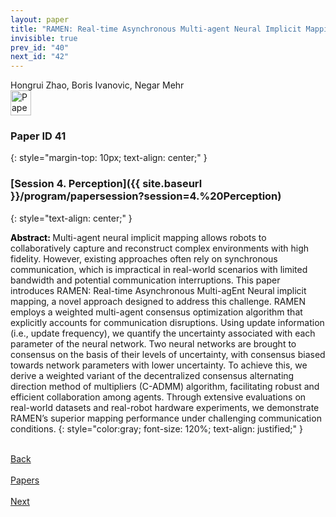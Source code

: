 ```yaml
---
layout: paper
title: "RAMEN: Real-time Asynchronous Multi-agent Neural Implicit Mapping"
invisible: true
prev_id: "40"
next_id: "42"
---
```

<div class="paper-authors">
  <div class="paper-author-box">
    <div class="paper-author-name">Hongrui Zhao, Boris Ivanovic, Negar Mehr</div>
    <div class="paper-author-uni"></div>
  </div>
</div>

<div class="paper-pdf">
  <div>
    <a href="https://www.roboticsproceedings.org/rss21/p041.pdf" title="Download PDF" target="_blank">
      <img src="{{ site.baseurl }}/images/paper_link_cardinal_red.png" alt="Paper PDF" width="33" height="40" />
    </a>
  </div>
</div>

### Paper ID 41
{: style="margin-top: 10px; text-align: center;" }

### [Session 4. Perception]({{ site.baseurl }}/program/papersession?session=4.%20Perception)
{: style="text-align: center;" }

<b style="color: black;">Abstract: </b>Multi-agent neural implicit mapping allows robots to collaboratively capture and reconstruct complex environments with high fidelity. However, existing approaches often rely on synchronous communication, which is impractical in real-world scenarios with limited bandwidth and potential communication interruptions.  This paper introduces RAMEN: Real-time Asynchronous Multi-agEnt Neural implicit mapping, a novel approach designed to address this challenge.  RAMEN employs a weighted multi-agent consensus optimization algorithm that explicitly accounts for communication disruptions.  Using update information (i.e., update frequency), we quantify the uncertainty associated with each parameter of the neural network. Two neural networks are brought to consensus on the basis of their levels of uncertainty, with consensus biased towards network parameters with lower uncertainty.  To achieve this, we derive a weighted variant of the decentralized consensus alternating direction method of multipliers (C-ADMM) algorithm, facilitating robust and efficient collaboration among agents.  Through extensive evaluations on real-world datasets and real-robot hardware experiments, we demonstrate RAMEN’s superior mapping performance under challenging communication conditions.
{: style="color:gray; font-size: 120%; text-align: justified;" }

<div class="paper-menu">
  <div class="paper-menu-inner">
    <a href="{{ site.baseurl }}/program/papers/40/" title="Previous Paper">
            <div class="paper-menu-icon">
                <i class="fa fa-chevron-left"></i><br>
                <span class="paper-menu-label">Back</span>
            </div>
        </a>
    <a href="{{ site.baseurl }}/program/papers" title="All Papers">
      <div class="paper-menu-icon">
        <i class="fa fa-list"></i><br>
        <span class="paper-menu-label">Papers</span>
      </div>
    </a>
    <a href="{{ site.baseurl }}/program/papers/42/" title="Next Paper">
            <div class="paper-menu-icon">
                <i class="fa fa-chevron-right"></i><br>
                <span class="paper-menu-label">Next</span>
            </div>
        </a>
  </div>
</div>
